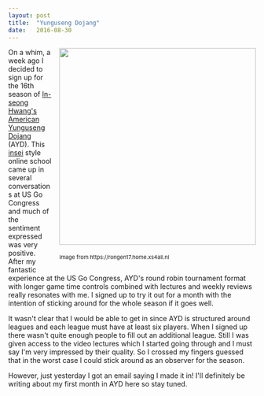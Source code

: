 ```yaml
---
layout: post
title:  "Yunguseng Dojang"
date:   2016-08-30
---
```


<div style="width: 400px; float: right; margin-left: 1em">
    <image style="margin-bottom: 0.5em" width="400" 
           src="http://swannodette.github.io/baduk/assets/images/badukschool04.jpg"></image>
    <p style="font-size: 11px">Image from https://rongen17.home.xs4all.nl</p>
</div> 

On a whim, a week ago I decided to sign up for the 16th season of
[In-seong Hwang's American Yunguseng Dojang](http://ayd.yunguseng.com)
(AYD). This [insei](http://senseis.xmp.net/?Insei) style online school
came up in several conversations at US Go Congress and much of the
sentiment expressed was very positive. After my fantastic experience
at the US Go Congress, AYD's round robin tournament format with longer
game time controls combined with lectures and weekly reviews really
resonates with me. I signed up to try it out for a month with the
intention of sticking around for the whole season if it goes well.

It wasn't clear that I would be able to get in since AYD is structured
around leagues and each league must have at least six players. When I
signed up there wasn't quite enough people to fill out an additional
league. Still I was given access to the video lectures which I started
going through and I must say I'm very impressed by their quality. So I
crossed my fingers guessed that in the worst case I could stick around
as an observer for the season. 

However, just yesterday I got an email saying I made it in! I'll
definitely be writing about my first month in AYD here so stay tuned.
